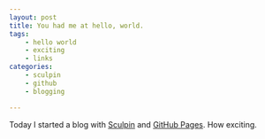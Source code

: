 ```yaml
---
layout: post
title: You had me at hello, world.
tags:
    - hello world
    - exciting
    - links
categories:
    - sculpin
    - github
    - blogging

---
```

Today I started a blog with [Sculpin][1] and [GitHub Pages][2]. How exciting.

[1]: http://sculpin.io/
[2]: http://pages.github.com/
